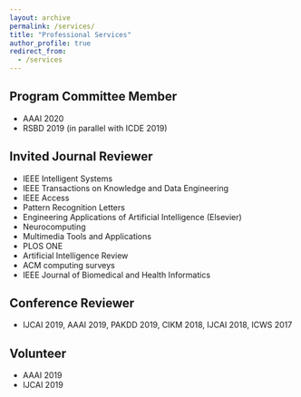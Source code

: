 ```yaml
---
layout: archive
permalink: /services/
title: "Professional Services"
author_profile: true
redirect_from: 
  - /services
---
```



## Program Committee Member
* AAAI 2020
* RSBD 2019 (in parallel with ICDE 2019)

## Invited Journal Reviewer
* IEEE Intelligent Systems
* IEEE Transactions on Knowledge and Data Engineering
* IEEE Access
* Pattern Recognition Letters
* Engineering Applications of Artificial Intelligence (Elsevier)
* Neurocomputing
* Multimedia Tools and Applications
* PLOS ONE
* Artificial Intelligence Review 
* ACM computing surveys
* IEEE Journal of Biomedical and Health Informatics

## Conference Reviewer
* IJCAI 2019, AAAI 2019, PAKDD 2019, CIKM 2018,  IJCAI 2018, ICWS 2017

## Volunteer
* AAAI 2019
* IJCAI 2019


